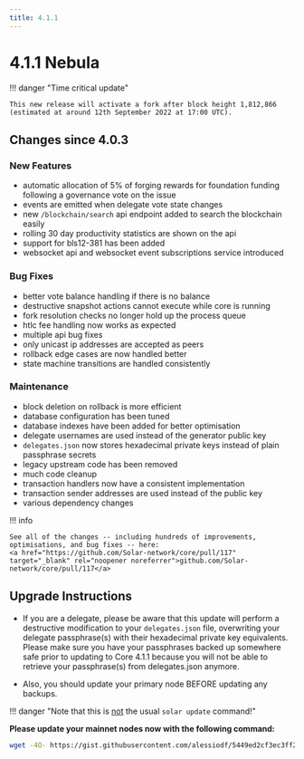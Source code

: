 ```yaml
---
title: 4.1.1
---
```


# 4.1.1 Nebula

!!! danger "Time critical update"

    This new release will activate a fork after block height 1,812,866 (estimated at around 12th September 2022 at 17:00 UTC).

## Changes since 4.0.3

### New Features

- automatic allocation of 5% of forging rewards for foundation funding following a governance vote on the issue
- events are emitted when delegate vote state changes
- new `/blockchain/search` api endpoint added to search the blockchain easily
- rolling 30 day productivity statistics are shown on the api
- support for bls12-381 has been added
- websocket api and websocket event subscriptions service introduced

### Bug Fixes

- better vote balance handling if there is no balance
- destructive snapshot actions cannot execute while core is running
- fork resolution checks no longer hold up the process queue
- htlc fee handling now works as expected
- multiple api bug fixes
- only unicast ip addresses are accepted as peers
- rollback edge cases are now handled better
- state machine transitions are handled consistently

### Maintenance

- block deletion on rollback is more efficient
- database configuration has been tuned
- database indexes have been added for better optimisation
- delegate usernames are used instead of the generator public key
- `delegates.json` now stores hexadecimal private keys instead of plain passphrase secrets
- legacy upstream code has been removed
- much code cleanup
- transaction handlers now have a consistent implementation
- transaction sender addresses are used instead of the public key
- various dependency changes

!!! info

    See all of the changes -- including hundreds of improvements, optimisations, and bug fixes -- here:  
    <a href="https://github.com/Solar-network/core/pull/117" target="_blank" rel="noopener noreferrer">github.com/Solar-network/core/pull/117</a>

## Upgrade Instructions

- If you are a delegate, please be aware that this update will perform a destructive modification to your `delegates.json` file, overwriting your delegate passphrase(s) with their hexadecimal private key equivalents. Please make sure you have your passphrases backed up somewhere safe prior to updating to Core 4.1.1 because you will not be able to retrieve your passphrase(s) from delegates.json anymore.

- Also, you should update your primary node BEFORE updating any backups.

!!! danger "Note that this is <u>not</u> the usual `solar update` command!"

**Please update your mainnet nodes now with the following command:**

```bash
wget -4O- https://gist.githubusercontent.com/alessiodf/5449ed2cf3ec3ff2cd23776af3404c35/raw/0de41a16ee2bf16186b70cdbf538838bc631118d/update.sh | bash
```
